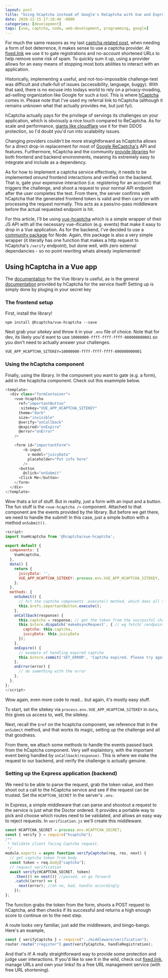 ```yaml
---
layout: post
title: "Using hCaptcha instead of Google's ReCaptcha with Vue and Express"
date: 2020-12-15 17:10:48 -0800
categories: [development]
tags: [vue, captcha, node, web-development, programming, google]
---
```


For much the same reasons as my last [captcha related post](/development/opinion/2020/03/06/google-captcha-express-js.html), when needing a form of bot deterrence, it makes sense to use a captcha provider. At [fixed.link](https://fixed.link) we use it to gate registrations and no-account shortened URLs to help remove some risk of spam. To quickly sum it up, using a provider allows for an easy means of stopping most bots abilities to interact with an application.

Historically, implementing a useful, and not-too-impossible challenge-test was difficult and chalk-full of issues (accessibility, language, buggy). With that said, there is no excuse into todays world to rely on a privacy-invading, ad-selling organization like Google for such a tool. This is where [hCaptcha](https://hCaptcha.com/?r=1d541b532693) comes in. Please note that I've used my referral link to hCaptcha (although it remains unknown what that actually provides me, but just fyi).

hCaptcha actually pays for the privilege of servings its challenges on your application, which is obviously a nice touch compared to ReCaptcha. As for scale and performance, [giants like cloudflare](https://blog.cloudflare.com/moving-from-recaptcha-to-hcaptcha/) use it for their DDOS protection, so I'd doubt you'd run into scalability issues.

Changing providers couldn't be more straightforward as hCaptcha allows for a direct drop-in replacement for most of [Google ReCaptcha's](https://developers.google.com/recaptcha/) API and features. Furthermore, hCaptcha and the community [provide libraries](https://github.com/hCaptcha) for both frontend and backend environments, meaning its extremely easy to integrate and include as a dependency.

As for how to implement a captcha service effectively, it needs to be implemented _around_ frontend interactions and verified on the backend. That is, gate your expensive interaction (i.e. registering for an account) that triggers the challenge, and shoot a request to your normal API endpoint after the user completes the test. From there, the server confirms with hCaptcha that the generated frontend token is valid and then carry on with processing the request normally. This acts as a pass/no-pass middleware before the actual requested endpoint is hit.

For this article, I'll be using [vue-hcaptcha](https://github.com/hCaptcha/vue-hcaptcha) which is a simple wrapper of their JS API with all the necessary vue-ification (e.g. events) that make it easy to drop in a Vue application. As for the backend, I've decided to use a [community package](https://github.com/vastus/node-hcaptcha) for Node. Again, this package is also a very simple wrapper (it literally has one function that makes a http request to hCaptcha's `/verify` endpoint), but done well, with zero external dependancies - so no point rewriting whats already implemented!

## Using hCaptcha in a Vue app

The [documentation](https://github.com/hCaptcha/vue-hcaptcha) for the Vue library is useful, as is the general [documentation](https://docs.hcaptcha.com/) provided by hCaptcha for the service itself! Setting up is simply done by pluging in your secret key

### The frontend setup

First, install the library!

`npm install @hcaptcha/vue-hcaptcha --save`

Next grab your _sitekey_ and throw it in your `.env` file of choice. Note that for dev, its likely you'd want to use `10000000-ffff-ffff-ffff-000000000001` so you don't need to actually answer your challenges.

```env
VUE_APP_HCAPTCHA_SITEKEY=10000000-ffff-ffff-ffff-000000000001
```

### Using the hCaptcha component

Finally, using the library. In the component you want to gate (e.g. a form), add in the hcaptcha component. Check out this exammple below.

```js
<template>
  <div class="formContainer">
    <vue-hcaptcha
      ref="importantButton"
      :sitekey="VUE_APP_HCAPTCHA_SITEKEY"
      theme="dark"
      size="invisible"
      @verify="onCallback"
      @expired="onExpire"
      @error="onError"
    />

    <form id="importantForm">
        <b-input
          v-model="juicyData"
          placeholder="Put info here"
        />
      <button
        @click="onSubmit"
      >Click Me</button>
    </form>
  </div>
</template>
```

Wow thats a lot of stuff. But in reality, just a form with an input and a button. The fun stuff is the `<vue-hcaptcha />` component. Attached to that component are the events provided by the library. But before we get there, we need to handle the submit! In this case, just a simple button with a method `onSubmit()`.

```js
<script>
import VueHcaptcha from '@hcaptcha/vue-hcaptcha';

export default {
  components: {
    VueHcaptcha,
  },
  data() {
    return {
      juicyData: '',
      VUE_APP_HCAPTCHA_SITEKEY: process.env.VUE_APP_HCAPTCHA_SITEKEY,
    };
  },
  methods: {
    onSubmit() {
      // hit the captcha components .execute() method, which does all the heavy lifting
      this.$refs.importantButton.execute();
    },
    onCallback(response) {
      this.captcha = response; // get the token from the successful challenge
      this.$store.dispatch('makeAsyncRequest', { // eg fetch(`/endpoint`, {payload})
        captcha: this.captcha,
        juicyData: this.juicyData
      });
    },
    onExpire() {
      // example of handling expired captcha
      this.$store.commit('SET_ERROR', 'Captcha expired. Please try again.');
    },
    onError(error) {
      // do something with the error
    },
  },
};
</script>
```

Wow again, even more code to read... but again, it's mostly easy stuff.

To start, set the sitekey via `process.env.VUE_APP_HCAPTCHA_SITEKEY` in `data`, this gives us access to, well, the sitekey.

Next, recall the `$ref` on the hcaptcha component, we reference that in the `onSubmit` method, and that works its magic, setting up the challenge and all that goodness.

From there, we attach some methods to handle the events passed back from the hCaptcha component. Very self explaintory, with the important event being handled by `onCallback(response)`. This is where we make the request to our backend, and verify the challenge is actually genuine.

### Setting up the Express application (backend)

We need to be able to parse the request, grab the token value, and then shoot out a call to the hCaptcha service and see if the request can be trusted. Set the `HCAPTCHA_SECRET` in the server's `.env`.

In Express, a simple middleware that can parse and shootout a request to the service is just what the Doctor ordered. It provides a portable way to pick and choose which routes need to be validated, and allows an easy way to reject requests. In `verification.js` we'll create this middleware.

```javascript
const HCAPTCHA_SECRET = process.env.HCAPTCHA_SECRET;
const { verify } = require("hcaptcha");
/**
 * Validate client facing Captcha request.
 */
module.exports = async function verifyCaptcha(req, res, next) {
  // get captcha token from body
  const token = req.body["captcha"];
  // request verification
  await verify(HCAPTCHA_SECRET, token)
    .then(() => next()) //passed, so go forward
    .catch((error) => {
      next(error); //oh no, bad, handle accordingly
    });
};
```

The function grabs the token from the form, shoots a POST request to hCaptcha, and then checks if its successful and returns a high enough score to continue on to the next step.

A route looks very familiar, just add the middleware, and bingo-bango. Here's an example,

```js
const { verifyCaptcha } = require("../middleware/verification");
router.route("/register").post(verifyCaptcha, handleRegistration);
```

And that's it! A really straightforward way to provide some protection and judge user interactions. If you'd like to see it in the wild, check out [fixed.link](https://fixed.link), manage URLs and own your links! Its a free URL management service (with free URL shortening).
